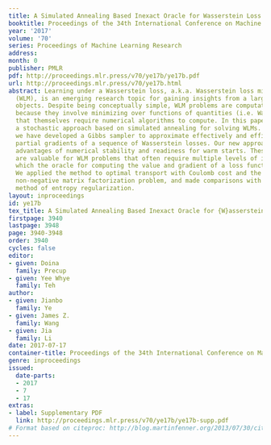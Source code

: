```yaml
---
title: A Simulated Annealing Based Inexact Oracle for Wasserstein Loss Minimization
booktitle: Proceedings of the 34th International Conference on Machine Learning
year: '2017'
volume: '70'
series: Proceedings of Machine Learning Research
address: 
month: 0
publisher: PMLR
pdf: http://proceedings.mlr.press/v70/ye17b/ye17b.pdf
url: http://proceedings.mlr.press/v70/ye17b.html
abstract: Learning under a Wasserstein loss, a.k.a. Wasserstein loss minimization
  (WLM), is an emerging research topic for gaining insights from a large set of structured
  objects. Despite being conceptually simple, WLM problems are computationally challenging
  because they involve minimizing over functions of quantities (i.e. Wasserstein distances)
  that themselves require numerical algorithms to compute. In this paper, we introduce
  a stochastic approach based on simulated annealing for solving WLMs. Particularly,
  we have developed a Gibbs sampler to approximate effectively and efficiently the
  partial gradients of a sequence of Wasserstein losses. Our new approach has the
  advantages of numerical stability and readiness for warm starts. These characteristics
  are valuable for WLM problems that often require multiple levels of iterations in
  which the oracle for computing the value and gradient of a loss function is embedded.
  We applied the method to optimal transport with Coulomb cost and the Wasserstein
  non-negative matrix factorization problem, and made comparisons with the existing
  method of entropy regularization.
layout: inproceedings
id: ye17b
tex_title: A Simulated Annealing Based Inexact Oracle for {W}asserstein Loss Minimization
firstpage: 3940
lastpage: 3948
page: 3940-3948
order: 3940
cycles: false
editor:
- given: Doina
  family: Precup
- given: Yee Whye
  family: Teh
author:
- given: Jianbo
  family: Ye
- given: James Z.
  family: Wang
- given: Jia
  family: Li
date: 2017-07-17
container-title: Proceedings of the 34th International Conference on Machine Learning
genre: inproceedings
issued:
  date-parts:
  - 2017
  - 7
  - 17
extras:
- label: Supplementary PDF
  link: http://proceedings.mlr.press/v70/ye17b/ye17b-supp.pdf
# Format based on citeproc: http://blog.martinfenner.org/2013/07/30/citeproc-yaml-for-bibliographies/
---
```

